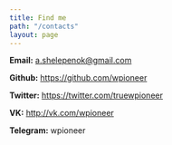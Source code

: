 ```yaml
---
title: Find me
path: "/contacts"
layout: page
---
```



**Email:** a.shelepenok@gmail.com

**Github:** https://github.com/wpioneer

**Twitter:** https://twitter.com/truewpioneer

**VK:** http://vk.com/wpioneer

**Telegram:** wpioneer